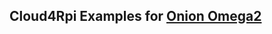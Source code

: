 
Cloud4Rpi Examples for [Onion Omega2](https://www.indiegogo.com/projects/omega2-5-linux-computer-with-wi-fi-made-for-iot)
-----------------------------
